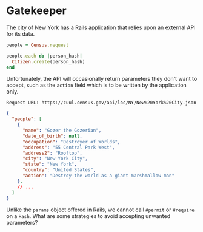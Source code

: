 # Gatekeeper

The city of New York has a Rails application that relies upon an external API for its data.

```ruby
people = Census.request

people.each do |person_hash|
  Citizen.create(person_hash)
end
```

Unfortunately, the API will occasionally return parameters they don't want to accept, such as the `action` field which is to be written by the application only.

```
Request URL: https://zuul.census.gov/api/loc/NY/New%20York%20City.json
```

```json
{
  "people": [
    {
      "name": "Gozer the Gozerian",
      "date_of_birth": null,
      "occupation": "Destroyer of Worlds",
      "address": "55 Central Park West",
      "address2": "Rooftop",
      "city": "New York City",
      "state": "New York",
      "country": "United States",
      "action": "Destroy the world as a giant marshmallow man"
    },
    // ...
  ]
}
```

Unlike the `params` object offered in Rails, we cannot call `#permit` or `#require` on a `Hash`.  What are some strategies to avoid accepting unwanted parameters?

